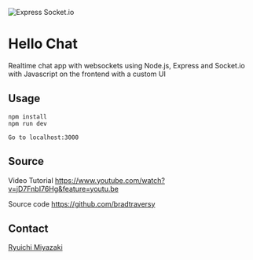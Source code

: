 ![Express Socket.io](https://miro.medium.com/max/1200/1*tWm33yhceKIL22QqOORu2w.png)

# Hello Chat
Realtime chat app with websockets using Node.js, Express and Socket.io with Javascript on the frontend with a custom UI

## Usage
```
npm install
npm run dev

Go to localhost:3000
```

## Source

Video Tutorial
https://www.youtube.com/watch?v=jD7FnbI76Hg&feature=youtu.be

Source code
https://github.com/bradtraversy

## Contact

[Ryuichi Miyazaki](https://github.com/rmiyazaki6499)
